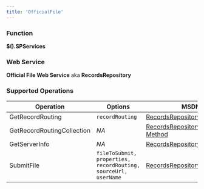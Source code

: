 ```yaml
---
title: 'OfficialFile'
---
```


### Function

**$().SPServices**

### Web Service

**Official File Web Service** aka **RecordsRepository**

### Supported Operations

| Operation | Options | MSDN Documentation | Introduced |
| --------- | ------- | ------------------ | ---------- |
| GetRecordRouting | `recordRouting` | [RecordsRepository.GetRecordRouting Method](http://msdn.microsoft.com/en-us/library/aa981455%28v=office.12%29.aspx) | [2014.02](https://spservices.codeplex.com/releases/view/119578030) |
| GetRecordRoutingCollection | _NA_ | [RecordsRepository.GetRecordRoutingCollection Method](http://msdn.microsoft.com/en-us/library/aa981149%28v=office.12%29.aspx) | [2014.02](https://spservices.codeplex.com/releases/view/119578030) |
| GetServerInfo | _NA_ | [RecordsRepository.GetServerInfo Method](http://msdn.microsoft.com/en-us/library/aa981102%28v=office.12%29.aspx) | [2014.02](https://spservices.codeplex.com/releases/view/119578030) |
| SubmitFile | `fileToSubmit, properties, recordRouting, sourceUrl, userName` | [RecordsRepository.GetRecordRouting Method](http://msdn.microsoft.com/en-us/library/aa981121%28v=office.12%29.aspx) | [2014.02](https://spservices.codeplex.com/releases/view/119578030) |
